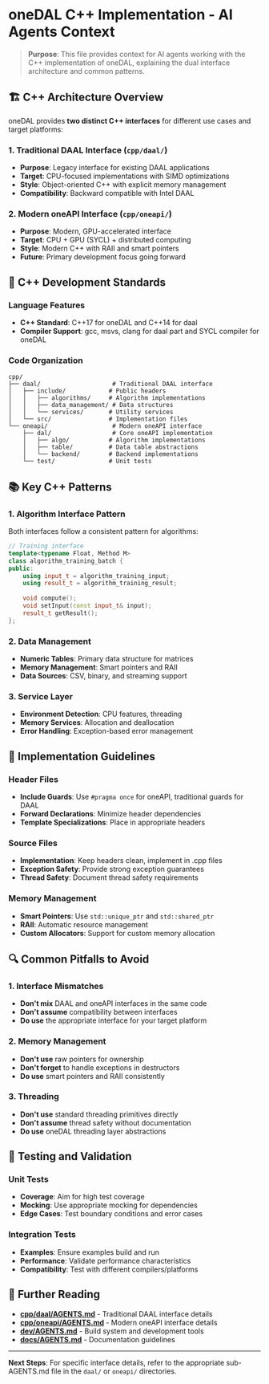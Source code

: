 
# oneDAL C++ Implementation - AI Agents Context

> **Purpose**: This file provides context for AI agents working with the C++ implementation of oneDAL, explaining the dual interface architecture and common patterns.

## 🏗️ C++ Architecture Overview

oneDAL provides **two distinct C++ interfaces** for different use cases and target platforms:

### 1. Traditional DAAL Interface (`cpp/daal/`)
- **Purpose**: Legacy interface for existing DAAL applications
- **Target**: CPU-focused implementations with SIMD optimizations
- **Style**: Object-oriented C++ with explicit memory management
- **Compatibility**: Backward compatible with Intel DAAL

### 2. Modern oneAPI Interface (`cpp/oneapi/`)
- **Purpose**: Modern, GPU-accelerated interface
- **Target**: CPU + GPU (SYCL) + distributed computing
- **Style**: Modern C++ with RAII and smart pointers
- **Future**: Primary development focus going forward

## 🔧 C++ Development Standards

### Language Features
- **C++ Standard**: C++17 for oneDAL and C++14 for daal
- **Compiler Support**: gcc, msvs, clang for daal part and SYCL compiler for oneDAL


### Code Organization
```
cpp/
├── daal/                    # Traditional DAAL interface
│   ├── include/            # Public headers
│   │   ├── algorithms/     # Algorithm implementations
│   │   ├── data_management/ # Data structures
│   │   └── services/       # Utility services
│   └── src/                # Implementation files
└── oneapi/                  # Modern oneAPI interface
    ├── dal/                 # Core oneAPI implementation
    │   ├── algo/           # Algorithm implementations
    │   ├── table/          # Data table abstractions
    │   └── backend/        # Backend implementations
    └── test/               # Unit tests
```

## 📚 Key C++ Patterns

### 1. Algorithm Interface Pattern
Both interfaces follow a consistent pattern for algorithms:

```cpp
// Training interface
template<typename Float, Method M>
class algorithm_training_batch {
public:
    using input_t = algorithm_training_input;
    using result_t = algorithm_training_result;
    
    void compute();
    void setInput(const input_t& input);
    result_t getResult();
};
```

### 2. Data Management
- **Numeric Tables**: Primary data structure for matrices
- **Memory Management**: Smart pointers and RAII
- **Data Sources**: CSV, binary, and streaming support

### 3. Service Layer
- **Environment Detection**: CPU features, threading
- **Memory Services**: Allocation and deallocation
- **Error Handling**: Exception-based error management

## 🎯 Implementation Guidelines

### Header Files
- **Include Guards**: Use `#pragma once` for oneAPI, traditional guards for DAAL
- **Forward Declarations**: Minimize header dependencies
- **Template Specializations**: Place in appropriate headers

### Source Files
- **Implementation**: Keep headers clean, implement in .cpp files
- **Exception Safety**: Provide strong exception guarantees
- **Thread Safety**: Document thread safety requirements

### Memory Management
- **Smart Pointers**: Use `std::unique_ptr` and `std::shared_ptr`
- **RAII**: Automatic resource management
- **Custom Allocators**: Support for custom memory allocation

## 🔍 Common Pitfalls to Avoid

### 1. Interface Mismatches
- **Don't mix** DAAL and oneAPI interfaces in the same code
- **Don't assume** compatibility between interfaces
- **Do use** the appropriate interface for your target platform

### 2. Memory Management
- **Don't use** raw pointers for ownership
- **Don't forget** to handle exceptions in destructors
- **Do use** smart pointers and RAII consistently

### 3. Threading
- **Don't use** standard threading primitives directly
- **Don't assume** thread safety without documentation
- **Do use** oneDAL threading layer abstractions

## 🧪 Testing and Validation

### Unit Tests
- **Coverage**: Aim for high test coverage
- **Mocking**: Use appropriate mocking for dependencies
- **Edge Cases**: Test boundary conditions and error cases

### Integration Tests
- **Examples**: Ensure examples build and run
- **Performance**: Validate performance characteristics
- **Compatibility**: Test with different compilers/platforms

## 📖 Further Reading

- **[cpp/daal/AGENTS.md](daal/AGENTS.md)** - Traditional DAAL interface details
- **[cpp/oneapi/AGENTS.md](oneapi/AGENTS.md)** - Modern oneAPI interface details
- **[dev/AGENTS.md](../dev/AGENTS.md)** - Build system and development tools
- **[docs/AGENTS.md](../docs/AGENTS.md)** - Documentation guidelines

---

**Next Steps**: For specific interface details, refer to the appropriate sub-AGENTS.md file in the `daal/` or `oneapi/` directories.
